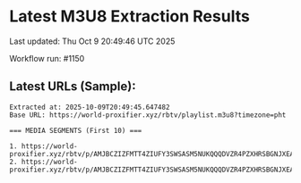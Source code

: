 # Latest M3U8 Extraction Results

Last updated: Thu Oct  9 20:49:46 UTC 2025

Workflow run: #1150

## Latest URLs (Sample):
```
Extracted at: 2025-10-09T20:49:45.647482
Base URL: https://world-proxifier.xyz/rbtv/playlist.m3u8?timezone=pht

=== MEDIA SEGMENTS (First 10) ===

1. https://world-proxifier.xyz/rbtv/p/AMJBCZIZFMTT4ZIUFY3SWSASM5NUKQQQDVZR4PZXHRSBGNJXEAZGKDK6I5ARI42YKFOSGPB7FMQSYPBANFZA2LBLIJDBGZS7IVPFI437PJSWW5DVPJXXE6LFOMNRECQAAQDAKEDZP5YH2YLXMVSQ/index.m3u8
2. https://world-proxifier.xyz/rbtv/p/AMJBCZIZFMTT4ZIUFY3SWSASM5NUKQQQDVZR4PZXHRSBGNJXEAZGKDK6I5ARI42YKFOSGPB7FMQSYPBANFZA2LBLIJDBGZS7IVPFI437PJSWW5DVPJXXE6LFOMNRECQAAQDAKEDZP5YH2YLXMVSQ/index.m3u8
```
